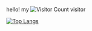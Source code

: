 hello! my
![Visitor Count](https://profile-counter.glitch.me/limbo-t/count.svg)
visitor

[![Top Langs](https://github-readme-stats.vercel.app/api/top-langs/?username=limbo-t&layout=compact)](https://github.com/limbo-t/github-readme-stats)
